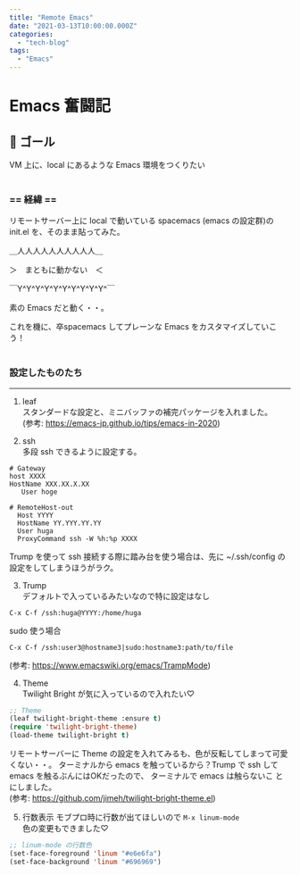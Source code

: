 ```yaml
---
title: "Remote Emacs"
date: "2021-03-13T10:00:00.000Z"
categories: 
  - "tech-blog"
tags: 
  - "Emacs"
---
```



# Emacs 奮闘記
  
## 🌟 ゴール

VM 上に、local にあるような Emacs 環境をつくりたい
<br>
<br>

### == 経緯 ==

リモートサーバー上に local で動いている spacemacs (emacs の設定群)の init.el を、そのまま貼ってみた。

＿人人人人人人人人人人＿

＞　まともに動かない　＜

￣Y^Y^Y^Y^Y^Y^Y^Y^Y^Y^￣

素の Emacs だと動く・・。

これを機に、卒spacemacs してプレーンな Emacs をカスタマイズしていこう！
<br>
<br>

### 設定したものたち
---

1. leaf  
  スタンダードな設定と、ミニバッファの補完パッケージを入れました。  
  (参考: https://emacs-jp.github.io/tips/emacs-in-2020)
  
2. ssh  
  多段 ssh できるように設定する。

  ```~/.ssh/config
  # Gateway
  host XXXX
  HostName XXX.XX.X.XX
     User hoge

  # RemoteHost-out
    Host YYYY
    HostName YY.YYY.YY.YY
    User huga
    ProxyCommand ssh -W %h:%p XXXX
  ```

  Trump を使って ssh 接続する際に踏み台を使う場合は、先に ~/.ssh/config の設定をしてしまうほうがラク。  

3. Trump  
  デフォルトで入っているみたいなので特に設定はなし
  
  `C-x C-f /ssh:huga@YYYY:/home/huga` 
  
  sudo 使う場合
  
  `C-x C-f /ssh:user3@hostname3|sudo:hostname3:path/to/file`
  
  (参考: https://www.emacswiki.org/emacs/TrampMode)

4. Theme  
  Twilight Bright が気に入っているので入れたい♡  
  ```init.el
  ;; Theme
  (leaf twilight-bright-theme :ensure t)
  (require 'twilight-bright-theme)
  (load-theme twilight-bright t)
  ```  
  
  リモートサーバーに Theme の設定を入れてみるも、色が反転してしまって可愛くない・・。
  ターミナルから emacs を触っているから？Trump で ssh して emacs を触るぶんにはOKだったので、
  ターミナルで emacs は触らないこ とにしました。  
  (参考: https://github.com/jimeh/twilight-bright-theme.el)  

5. 行数表示
  モブプロ時に行数が出てほしいので
   `M-x linum-mode`  
  色の変更もできました♡  
  ```init.el
  ;; linum-mode の行数色
  (set-face-foreground 'linum "#e6e6fa")
  (set-face-background 'linum "#696969")
  ```
